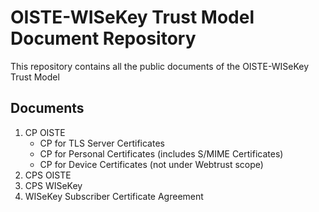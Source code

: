 # OISTE-WISeKey Trust Model Document Repository

This repository contains all the public documents of the OISTE-WISeKey Trust Model

## Documents
1. CP OISTE
   - CP for TLS Server Certificates
   - CP for Personal Certificates (includes S/MIME Certificates)
   - CP for Device Certificates (not under Webtrust scope)
2. CPS OISTE
3. CPS WISeKey
4. WISeKey Subscriber Certificate Agreement


<END>
